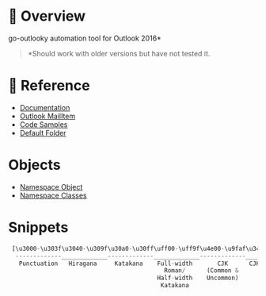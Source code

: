 # :rocket: Overview
go-outlooky automation tool for Outlook 2016*
> *Should work with older versions but have not tested it.

# :book: Reference 
- [Documentation](https://docs.microsoft.com/en-us/dotnet/api/microsoft.office.interop.outlook?view=outlook-pia)
- [Outlook MailItem](https://docs.microsoft.com/en-us/dotnet/api/microsoft.office.interop.outlook._mailitem?view=outlook-pia)
- [Code Samples](http://techsupt.winbatch.com/webcgi/webbatch.exe?techsupt/nftechsupt.web+WinBatch/OLE~COM~ADO~CDO~ADSI~LDAP/OLE~and~Outlook+OLE~and~OUTLOOK~read~mail~other~than~inbox.txt)
- [Default Folder](https://docs.microsoft.com/en-us/office/vba/api/outlook.namespace.getdefaultfolder)

# Objects
- [Namespace Object](https://docs.microsoft.com/en-us/office/vba/api/outlook.namespace)
- [Namespace Classes](https://docs.microsoft.com/en-us/dotnet/api/microsoft.office.interop.outlook?view=outlook-pia)

# Snippets
```js
 [\u3000-\u303f\u3040-\u309f\u30a0-\u30ff\uff00-\uff9f\u4e00-\u9faf\u3400-\u4dbf]
  -------------_____________-------------_____________-------------_____________
   Punctuation   Hiragana     Katakana    Full-width       CJK      CJK Ext. A
                                            Roman/      (Common &      (Rare)    
                                          Half-width    Uncommon)
                                           Katakana
```